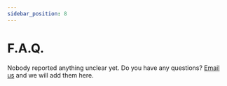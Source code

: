 ```yaml
---
sidebar_position: 8
---
```


# F.A.Q.

Nobody reported anything unclear yet. Do you have any questions? [Email us](https://streamlined.support.wyverr.com/) and we will add them here.
